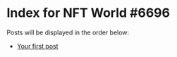 # Index for NFT World #6696
Posts will be displayed in the order below:

- [Your first post](./001-first.md)

